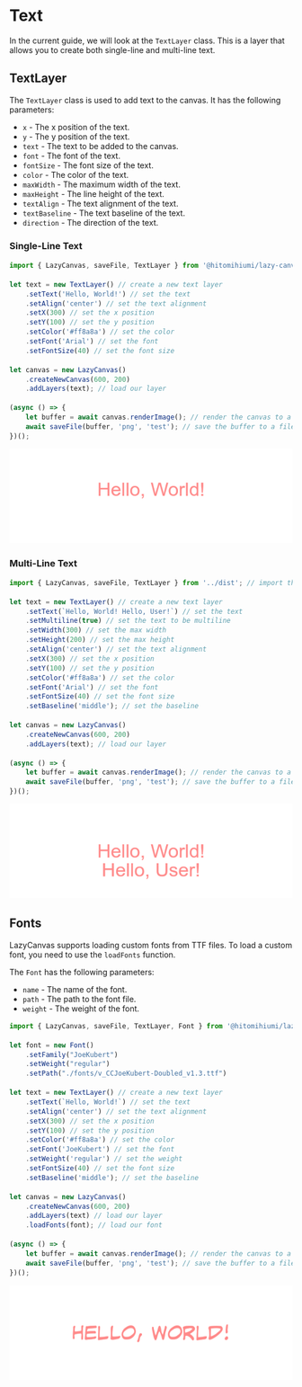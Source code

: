 # Text

In the current guide, we will look at the `TextLayer` class. This is a layer that allows you to create both single-line and multi-line text.

## TextLayer

The `TextLayer` class is used to add text to the canvas. It has the following parameters:
- `x` - The x position of the text.
- `y` - The y position of the text.
- `text` - The text to be added to the canvas.
- `font` - The font of the text.
- `fontSize` - The font size of the text.
- `color` - The color of the text.
- `maxWidth` - The maximum width of the text.
- `maxHeight` - The line height of the text.
- `textAlign` - The text alignment of the text.
- `textBaseline` - The text baseline of the text.
- `direction` - The direction of the text.

### Single-Line Text

```ts
import { LazyCanvas, saveFile, TextLayer } from '@hitomihiumi/lazy-canvas'; // import the module

let text = new TextLayer() // create a new text layer
    .setText('Hello, World!') // set the text
    .setAlign('center') // set the text alignment
    .setX(300) // set the x position
    .setY(100) // set the y position
    .setColor('#ff8a8a') // set the color
    .setFont('Arial') // set the font
    .setFontSize(40) // set the font size

let canvas = new LazyCanvas()
    .createNewCanvas(600, 200)
    .addLayers(text); // load our layer

(async () => {
    let buffer = await canvas.renderImage(); // render the canvas to a buffer
    await saveFile(buffer, 'png', 'test'); // save the buffer to a file
})();
```

![Example](https://raw.githubusercontent.com/hitomihiumi/docsholder/master/guide/text-layer/single-line.png)

### Multi-Line Text

```ts
import { LazyCanvas, saveFile, TextLayer } from '../dist'; // import the module

let text = new TextLayer() // create a new text layer
    .setText(`Hello, World! Hello, User!`) // set the text
    .setMultiline(true) // set the text to be multiline
    .setWidth(300) // set the max width
    .setHeight(200) // set the max height
    .setAlign('center') // set the text alignment
    .setX(300) // set the x position
    .setY(100) // set the y position
    .setColor('#ff8a8a') // set the color
    .setFont('Arial') // set the font
    .setFontSize(40) // set the font size
    .setBaseline('middle'); // set the baseline

let canvas = new LazyCanvas()
    .createNewCanvas(600, 200)
    .addLayers(text); // load our layer

(async () => {
    let buffer = await canvas.renderImage(); // render the canvas to a buffer
    await saveFile(buffer, 'png', 'test'); // save the buffer to a file
})();
```

![Example](https://raw.githubusercontent.com/hitomihiumi/docsholder/master/guide/text-layer/multi-line.png)

## Fonts

LazyCanvas supports loading custom fonts from TTF files. To load a custom font, you need to use the `loadFonts` function.

The `Font` has the following parameters:
- `name` - The name of the font.
- `path` - The path to the font file.
- `weight` - The weight of the font.

```ts
import { LazyCanvas, saveFile, TextLayer, Font } from '@hitomihiumi/lazy-canvas'; // import the module

let font = new Font()
    .setFamily("JoeKubert")
    .setWeight("regular")
    .setPath("./fonts/v_CCJoeKubert-Doubled_v1.3.ttf")

let text = new TextLayer() // create a new text layer
    .setText(`Hello, World!`) // set the text
    .setAlign('center') // set the text alignment
    .setX(300) // set the x position
    .setY(100) // set the y position
    .setColor('#ff8a8a') // set the color
    .setFont('JoeKubert') // set the font
    .setWeight('regular') // set the weight
    .setFontSize(40) // set the font size
    .setBaseline('middle'); // set the baseline

let canvas = new LazyCanvas()
    .createNewCanvas(600, 200)
    .addLayers(text) // load our layer
    .loadFonts(font); // load our font

(async () => {
    let buffer = await canvas.renderImage(); // render the canvas to a buffer
    await saveFile(buffer, 'png', 'test'); // save the buffer to a file
})();
```

![Example](https://raw.githubusercontent.com/hitomihiumi/docsholder/master/guide/text-layer/font.png)